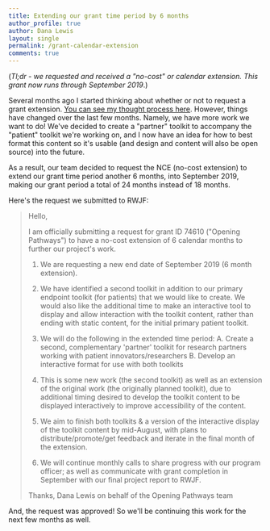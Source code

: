 ```yaml
---
title: Extending our grant time period by 6 months
author_profile: true
author: Dana Lewis
layout: single
permalink: /grant-calendar-extension
comments: true
---
```


(*Tl;dr - we requested and received a "no-cost" or calendar extension. This grant now runs through September 2019*.)

Several months ago I started thinking about whether or not to request a grant extension. [You can see my thought process here](http://openingpathways.org/debating-whether-to-extend-the-grant). However, things have changed over the last few months. Namely, we have more work we want to do! We've decided to create a "partner" toolkit to accompany the "patient" toolkit we're working on, and I now have an idea for how to best format this content so it's usable (and design and content will also be open source) into the future. 

As a result, our team decided to request the NCE (no-cost extension) to extend our grant time period another 6 months, into September 2019, making our grant period a total of 24 months instead of 18 months.

Here's the request we submitted to RWJF:

>Hello,
>
>I am officially submitting a request for grant ID 74610 ("Opening Pathways") to have a no-cost extension of 6 calendar months to further our project's work.
>
>1. We are requesting a new end date of September 2019 (6 month extension).
>
>2. We have identified a second toolkit in addition to our primary endpoint toolkit (for patients) that we would like to create. We would also like the additional time to make an interactive tool to display and allow interaction with the toolkit content, rather than ending with static content, for the initial primary patient toolkit.
>
>3. We will do the following in the extended time period:
>  A. Create a second, complementary 'partner' toolkit for research partners working with patient innovators/researchers
>  B. Develop an interactive format for use with both toolkits
>
>4. This is some new work (the second toolkit) as well as an extension of the original work (the originally planned toolkit), due to additional timing desired to develop the toolkit content to be displayed interactively to improve accessibility of the content.
>
>5. We aim to finish both toolkits & a version of the interactive display of the toolkit content by mid-August, with plans to distribute/promote/get feedback and iterate in the final month of the extension.
>
>6. We will continue monthly calls to share progress with our program officer; as well as communicate with grant completion in September with our final project report to RWJF.
>
>Thanks,
>Dana Lewis on behalf of the Opening Pathways team

And, the request was approved! So we'll be continuing this work for the next few months as well. 
